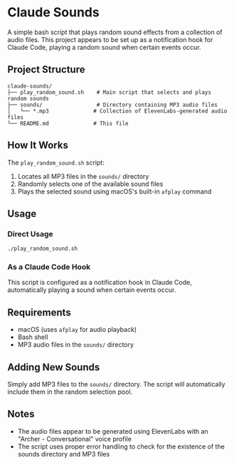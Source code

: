 # Claude Sounds

A simple bash script that plays random sound effects from a collection of audio files. This project appears to be set up as a notification hook for Claude Code, playing a random sound when certain events occur.

## Project Structure

```
claude-sounds/
├── play_random_sound.sh    # Main script that selects and plays random sounds
├── sounds/                 # Directory containing MP3 audio files
│   └── *.mp3              # Collection of ElevenLabs-generated audio files
└── README.md              # This file
```

## How It Works

The `play_random_sound.sh` script:
1. Locates all MP3 files in the `sounds/` directory
2. Randomly selects one of the available sound files
3. Plays the selected sound using macOS's built-in `afplay` command

## Usage

### Direct Usage
```bash
./play_random_sound.sh
```

### As a Claude Code Hook
This script is configured as a notification hook in Claude Code, automatically playing a sound when certain events occur.

## Requirements

- macOS (uses `afplay` for audio playback)
- Bash shell
- MP3 audio files in the `sounds/` directory

## Adding New Sounds

Simply add MP3 files to the `sounds/` directory. The script will automatically include them in the random selection pool.

## Notes

- The audio files appear to be generated using ElevenLabs with an "Archer - Conversational" voice profile
- The script uses proper error handling to check for the existence of the sounds directory and MP3 files
